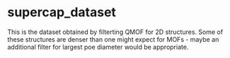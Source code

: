 # supercap_dataset

This is the dataset obtained by filterting QMOF for 2D structures. Some of these structures are denser than one might expect for MOFs - maybe an additional filter for largest poe diameter would be 
appropriate.
